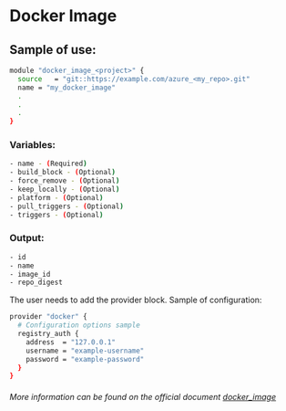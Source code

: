 # Docker Image

## Sample of use:

```bash
module "docker_image_<project>" {
  source   = "git::https://example.com/azure_<my_repo>.git"
  name = "my_docker_image"
  .
  .
  .
}
```

### Variables:

```bash
- name - (Required)
- build_block - (Optional)
- force_remove - (Optional)
- keep_locally - (Optional)
- platform - (Optional)
- pull_triggers - (Optional)
- triggers - (Optional)
```

### Output:

```bash
- id
- name
- image_id
- repo_digest
```

The user needs to add the provider block. Sample of configuration:

```bash
provider "docker" {
  # Configuration options sample
  registry_auth {
    address  = "127.0.0.1"
    username = "example-username"
    password = "example-password"
  }
}
```

###### More information can be found on the official document [docker_image](https://registry.terraform.io/providers/kreuzwerker/docker/latest/docs/resources/image)